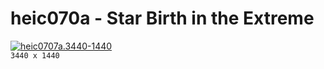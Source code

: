 # heic070a - Star Birth in the Extreme
[![heic0707a.3440-1440](./heic0707a.3440-1440.png)](./heic0707a.3440-1440.png)  
`3440 x 1440`  
